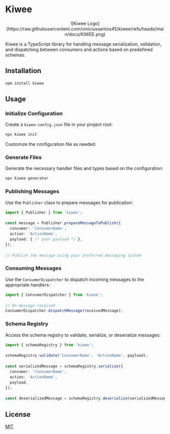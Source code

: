 
# Kiwee

<center>
  ![Kiwee Logo](https://raw.githubusercontent.com/viniciussantos45/kiwee/refs/heads/main/docs/KIWEE.png)
</center>

Kiwee is a TypeScript library for handling message serialization, validation, and dispatching between consumers and actions based on predefined schemas.

## Installation

```bash
npm install kiwee
```

## Usage

### Initialize Configuration

Create a `kiwee-config.json` file in your project root:

```bash
npx kiwee init
```

Customize the configuration file as needed.

### Generate Files

Generate the necessary handler files and types based on the configuration:

```bash
npx kiwee generator
```

### Publishing Messages

Use the `Publisher` class to prepare messages for publication:

```typescript
import { Publisher } from 'kiwee';

const message = Publisher.prepareMessageToPublish({
  consumer: 'ConsumerName',
  action: 'ActionName',
  payload: { /* your payload */ },
});

// Publish the message using your preferred messaging system
```

### Consuming Messages

Use the `ConsumerDispatcher` to dispatch incoming messages to the appropriate handlers:

```typescript
import { ConsumerDispatcher } from 'kiwee';

// On message received
ConsumerDispatcher.dispatchMessage(receivedMessage);
```

### Schema Registry

Access the schema registry to validate, serialize, or deserialize messages:

```typescript
import { schemaRegistry } from 'kiwee';

schemaRegistry.validate('ConsumerName', 'ActionName', payload);

const serializedMessage = schemaRegistry.serialize({
  consumer: 'ConsumerName',
  action: 'ActionName',
  payload,
});

const deserializedMessage = schemaRegistry.deserialize(serializedMessage);
```

## License

[MIT](LICENSE)
